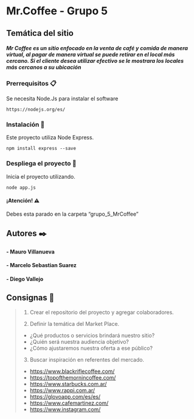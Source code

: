 # Mr.Coffee - Grupo 5

## Temática del sitio
##### Mr Coffee es un sitio enfocado en la venta de café y comida de manera virtual, al pagar de manera virtual se puede retirar en el local más cercano. Si el cliente desea utilizar efectivo se le mostrara los locales más cercanos a su ubicación

### Prerrequisitos 📋
Se necesita Node.Js para instalar el software

```
https://nodejs.org/es/
```

### Instalación 🔧
Este proyecto utiliza Node Express.

```
npm install express --save
```

### Despliega el proyecto 🚀
Inicia el proyecto utilizando.

```
node app.js
```
#### ¡Atención! ⚠️
Debes esta parado en la carpeta “grupo_5_MrCoffee”


## Autores ✒️
#### - Mauro Villanueva
#### - Marcelo Sebastian Suarez
#### - Diego Vallejo 


## Consignas 📄

> 1. Crear el repositorio del proyecto y agregar colaboradores.
>
> 2. Definir la temática del Market Place.
>   - ¿Qué productos o servicios brindará nuestro sitio? 
>   - ¿Quién será nuestra audiencia objetivo? 
>   - ¿Cómo ajustaremos nuestra oferta a ese público?
>   
> 3. Buscar inspiración en referentes del mercado.
> 
> - <https://www.blackriflecoffee.com/>
> - <https://topofthemornincoffee.com/>
> - <https://www.starbucks.com.ar/>
> - <https://www.rappi.com.ar/>
> - <https://glovoapp.com/es/es/>
> - <https://www.cafemartinez.com/>
> - <https://www.instagram.com/>
